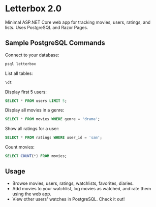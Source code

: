 
# Letterbox 2.0

Minimal ASP.NET Core web app for tracking movies, users, ratings, and lists. Uses PostgreSQL and Razor Pages.

## Sample PostgreSQL Commands
Connect to your database:
```powershell
psql letterbox
```
List all tables:
```sql
\dt
```
Display first 5 users:
```sql
SELECT * FROM users LIMIT 5;
```
Display all movies in a genre:
```sql
SELECT * FROM movies WHERE genre = 'drama';
```
Show all ratings for a user:
```sql
SELECT * FROM ratings WHERE user_id = 'sam';
```
Count movies:
```sql
SELECT COUNT(*) FROM movies;
```

## Usage
- Browse movies, users, ratings, watchlists, favorites, diaries.
- Add movies to your watchlist, log movies as watched, and rate them using the web app.
- View other users' watches in PostgreSQL. Check it out!


